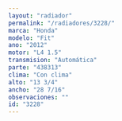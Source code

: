 ```yaml
---
layout: "radiador"
permalink: "/radiadores/3228/"
marca: "Honda"
modelo: "Fit"
ano: "2012"
motor: "L4 1.5"
transmision: "Automática"
parte: "438313"
clima: "Con clima"
alto: "13 3/4"
ancho: "28 7/16"
observaciones: ""
id: "3228"
---
```


